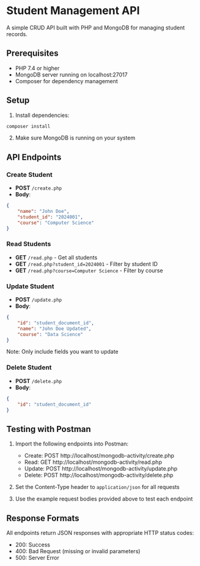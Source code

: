 # Student Management API

A simple CRUD API built with PHP and MongoDB for managing student records.

## Prerequisites

- PHP 7.4 or higher
- MongoDB server running on localhost:27017
- Composer for dependency management

## Setup

1. Install dependencies:
```bash
composer install
```

2. Make sure MongoDB is running on your system

## API Endpoints

### Create Student
- **POST** `/create.php`
- **Body**:
```json
{
    "name": "John Doe",
    "student_id": "2024001",
    "course": "Computer Science"
}
```

### Read Students
- **GET** `/read.php` - Get all students
- **GET** `/read.php?student_id=2024001` - Filter by student ID
- **GET** `/read.php?course=Computer Science` - Filter by course

### Update Student
- **POST** `/update.php`
- **Body**:
```json
{
    "id": "student_document_id",
    "name": "John Doe Updated",
    "course": "Data Science"
}
```
Note: Only include fields you want to update

### Delete Student
- **POST** `/delete.php`
- **Body**:
```json
{
    "id": "student_document_id"
}
```

## Testing with Postman

1. Import the following endpoints into Postman:
   - Create: POST http://localhost/mongodb-activity/create.php
   - Read: GET http://localhost/mongodb-activity/read.php
   - Update: POST http://localhost/mongodb-activity/update.php
   - Delete: POST http://localhost/mongodb-activity/delete.php

2. Set the Content-Type header to `application/json` for all requests

3. Use the example request bodies provided above to test each endpoint

## Response Formats

All endpoints return JSON responses with appropriate HTTP status codes:

- 200: Success
- 400: Bad Request (missing or invalid parameters)
- 500: Server Error 